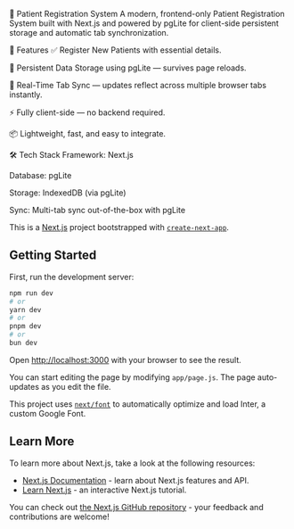 
🏥 Patient Registration System
A modern, frontend-only Patient Registration System built with Next.js and powered by pgLite for client-side persistent storage and automatic tab synchronization.

🚀 Features
✅ Register New Patients with essential details.

💾 Persistent Data Storage using pgLite — survives page reloads.

🔄 Real-Time Tab Sync — updates reflect across multiple browser tabs instantly.

⚡ Fully client-side — no backend required.

📦 Lightweight, fast, and easy to integrate.

🛠️ Tech Stack
Framework: Next.js

Database: pgLite

Storage: IndexedDB (via pgLite)

Sync: Multi-tab sync out-of-the-box with pgLite



This is a [Next.js](https://nextjs.org/) project bootstrapped with [`create-next-app`](https://github.com/vercel/next.js/tree/canary/packages/create-next-app).

## Getting Started

First, run the development server:

```bash
npm run dev
# or
yarn dev
# or
pnpm dev
# or
bun dev
```

Open [http://localhost:3000](http://localhost:3000) with your browser to see the result.

You can start editing the page by modifying `app/page.js`. The page auto-updates as you edit the file.

This project uses [`next/font`](https://nextjs.org/docs/basic-features/font-optimization) to automatically optimize and load Inter, a custom Google Font.

## Learn More

To learn more about Next.js, take a look at the following resources:

- [Next.js Documentation](https://nextjs.org/docs) - learn about Next.js features and API.
- [Learn Next.js](https://nextjs.org/learn) - an interactive Next.js tutorial.

You can check out [the Next.js GitHub repository](https://github.com/vercel/next.js/) - your feedback and contributions are welcome!

